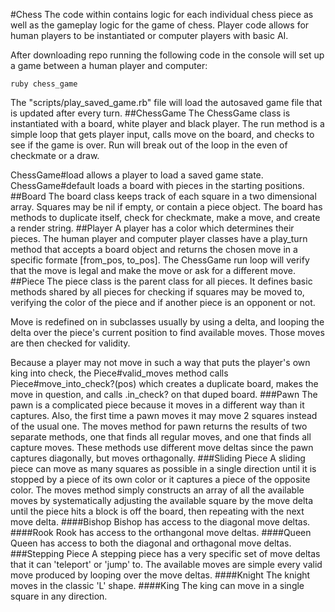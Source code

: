 #Chess
The code within contains logic for each individual chess piece as well as the gameplay logic for the game of chess. Player code allows for human players to be instantiated or computer players with basic AI.

After downloading repo running the following code in the console will set up a game between a human player and computer:
```
ruby chess_game
```
The "scripts/play_saved_game.rb" file will load the autosaved game file that is updated after every turn. 
##ChessGame
The ChessGame class is instantiated with a board, white player and black player. The run method is a simple loop that gets player input, calls move on the board, and checks to see if the game is over. Run will break out of the loop in the even of checkmate or a draw.

ChessGame#load allows a player to load a saved game state. ChessGame#default loads a board with pieces in the starting positions.
##Board
The board class keeps track of each square in a two dimensional array. Squares may be nil if empty, or contain a piece object. The board has methods to duplicate itself, check for checkmate, make a move, and create a render string.
##Player
A player has a color which determines their pieces. The human player and computer player classes have a play_turn method that accepts a board object and returns the chosen move in a specific formate [from_pos, to_pos]. The ChessGame run loop will verify that the move is legal and make the move or ask for a different move.
##Piece
The piece class is the parent class for all pieces. It defines basic methods shared by all pieces for checking if squares may be moved to, verifying the color of the piece and if another piece is an opponent or not.

Move is redefined on in subclasses usually by using a delta, and looping the delta over the piece's current position to find available moves. Those moves are then checked for validity.

Because a player may not move in such a way that puts the player's own king into check, the Piece#valid_moves method calls Piece#move_into_check?(pos) which creates a duplicate board, makes the move in question, and calls .in_check? on that duped board.
###Pawn
The pawn is a complicated piece because it moves in a different way than it captures. Also, the first time a pawn moves it may move 2 squares instead of the usual one. The moves method for pawn returns the results of two separate methods, one that finds all regular moves, and one that finds all capture moves. These methods use different move deltas since the pawn captures diagonally, but moves orthagonally.
###Sliding Piece
A sliding piece can move as many squares as possible in a single direction until it is stopped by a piece of its own color or it captures a piece of the opposite color. The moves method simply constructs an array of all the available moves by systematically adjusting the available square by the move delta until the piece hits a block is off the board, then repeating with the next move delta.
####Bishop
Bishop has access to the diagonal move deltas.
####Rook
Rook has access to the orthangonal move deltas.
####Queen
Queen has access to both the diagonal and orthagonal move deltas.  
###Stepping Piece
A stepping piece has a very specific set of move deltas that it can 'teleport' or 'jump' to. The available moves are simple every valid move produced by looping over the move deltas.
####Knight
The knight moves in the classic 'L' shape.
####King
The king can move in a single square in any direction.

